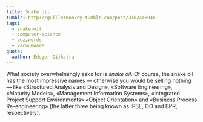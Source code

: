 ```yaml
---
title: Snake oil
tumblr: http://guillermonkey.tumblr.com/post/3162448946
tags:
  - snake-oil
  - computer-science
  - buzzwords
  - vacuumware
quote:
  author: Edsger Dijkstra
---
```


What society overwhelmingly asks for is *snake oil*. Of course, the snake oil has the most impressive names — otherwise you would be selling nothing — like «Structured Analysis and Design», «Software Engineering», «Maturity Models», «Management Information Systems», «Integrated Project Support Environments» «Object Orientation» and «Business Process Re-engineering» (the latter three being known as IPSE, OO and BPR, respectively).
